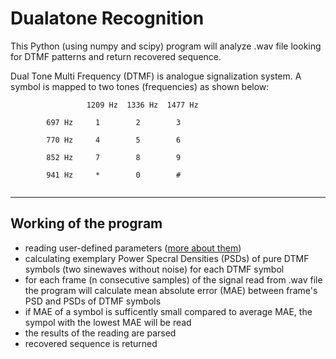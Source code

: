 # Dualatone Recognition

This Python (using numpy and scipy) program will analyze .wav file looking for DTMF patterns and return recovered sequence. 


Dual Tone Multi Frequency (DTMF) is analogue signalization system. A symbol is mapped to two tones (frequencies) as shown below:

```
                 1209 Hz  1336 Hz  1477 Hz
        
        697 Hz     1        2        3
        
        770 Hz     4        5        6     
        
        852 Hz     7        8        9
        
        941 Hz     *        0        #
        
```

---

## Working of the program

* reading user-defined parameters ([more about them](CONFIG.md))
* calculating exemplary Power Specral Densities (PSDs) of pure DTMF symbols (two sinewaves without noise) for each DTMF symbol
* for each frame (n consecutive samples) of the signal read from .wav file the program will calculate mean absolute error (MAE) between frame's PSD and PSDs of DTMF symbols
* if MAE of a symbol is sufficently small compared to average MAE, the sympol with the lowest MAE will be read
* the results of the reading are parsed
* recovered sequence is returned
